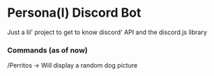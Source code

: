 # Persona(l) Discord Bot

Just a lil' project to get to know discord' API and the discord.js library

### Commands (as of now)

/Perritos -> Will display a random dog picture